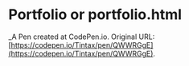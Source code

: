 # Portfolio or portfolio.html
 _A Pen created at CodePen.io. Original URL: [https://codepen.io/Tintax/pen/QWWRGgE](https://codepen.io/Tintax/pen/QWWRGgE).

 